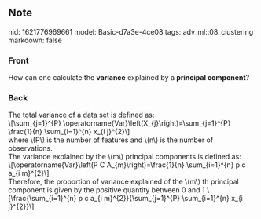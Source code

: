 ## Note
nid: 1621776969661
model: Basic-d7a3e-4ce08
tags: adv_ml::08_clustering
markdown: false

### Front
How can one calculate the <b>variance</b> explained by a <b>principal component</b>?

### Back
<div>The total variance of a data set is defined as:
</div><div>\[\sum_{j=1}^{P} \operatorname{Var}\left(X_{j}\right)=\sum_{j=1}^{P} \frac{1}{n} \sum_{i=1}^{n} x_{i j}^{2}\]
</div><div>
</div><div>where \(P\) is the number of features and \(n\) is the number of observations.
</div><div>
</div><div>The variance explained by the \(m\) principal components is defined as:</div><div>\[\operatorname{Var}\left(P C A_{m}\right)=\frac{1}{n} \sum_{i=1}^{n} p c a_{i m}^{2}\]
</div><div>
</div><div>Therefore, the proportion of variance explained of the \(m\) th principal component is given by the positive quantity between 0 and 1
\[\frac{\sum_{i=1}^{n} p c a_{i m}^{2}}{\sum_{j=1}^{P} \sum_{i=1}^{n} x_{i j}^{2}}\]

</div>
